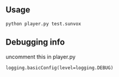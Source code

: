 ## Usage


```
python player.py test.sunvox
```

## Debugging info

uncomment this in player.py

```
logging.basicConfig(level=logging.DEBUG)
```
